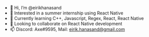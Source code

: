 - 👋 Hi, I’m @eirikhanasand
- 👀 Interested in a summer internship using React Native
- 🌱 Currently learning C++, Javascript, Regex, React, React Native
- 💞️ Looking to collaborate on React Native development
- 📫 Discord: Axe#9595, Mail: eirik.hanasand@gmail.com

<!---
eirikhanasand/eirikhanasand is a ✨ special ✨ repository because its `README.md` (this file) appears on your GitHub profile.
You can click the Preview link to take a look at your changes.
--->
